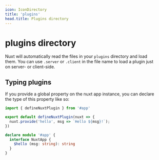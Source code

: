 ```yaml
---
icon: IconDirectory
title: 'plugins'
head.title: Plugins directory
---
```


# plugins directory

Nuxt will automatically read the files in your `plugins` directory and load them. You can use `.server` or `.client` in the file name to load a plugin just on server- or client-side.

## Typing plugins

If you provide a global property on the nuxt app instance, you can declare the type of this property like so:

```ts
import { defineNuxtPlugin } from '#app'

export default defineNuxtPlugin(nuxt => {
  nuxt.provide('hello', msg => `Hello ${msg}!`);
})

declare module '#app' {
  interface NuxtApp {
    $hello (msg: string): string
  }
}
```
